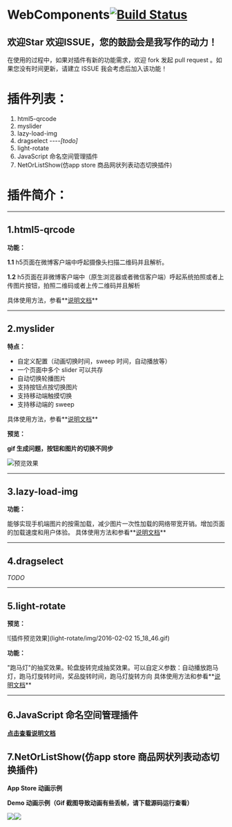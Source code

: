 # **WebComponents**[![Build Status](https://travis-ci.org/zhiqiang21/WebComponent.svg?branch=master)](https://travis-ci.org/zhiqiang21/WebComponent)

## **欢迎Star 欢迎ISSUE，您的鼓励会是我写作的动力！**
在使用的过程中，如果对插件有新的功能需求，欢迎 fork 发起 pull request 。如果您没有时间更新，请建立 ISSUE 我会考虑后加入该功能！



# **插件列表：**

1. html5-qrcode
2. myslider
3. lazy-load-img
4. dragselect ----_[todo]_
5. light-rotate
6. JavaScript 命名空间管理插件
7. NetOrListShow(仿app store 商品网状列表动态切换插件)

# **插件简介：**

--------------------------------------------------------------------------------

## **1.html5-qrcode**

**功能：**

**1.1** h5页面在微博客户端中呼起摄像头扫描二维码并且解析。

**1.2** h5页面在非微博客户端中（原生浏览器或者微信客户端）呼起系统拍照或者上传图片按钮，拍照二维码或者上传二维码并且解析

具体使用方法，参看**[说明文档](https://github.com/zhiqiang21/WebComponent/tree/master/html5-Qrcode/README.md)**

--------------------------------------------------------------------------------

## **2.myslider**

**特点：**

- 自定义配置（动画切换时间，sweep 时间，自动播放等）
- 一个页面中多个 slider 可以共存
- 自动切换轮播图片
- 支持按钮点按切换图片
- 支持移动端触摸切换
- 支持移动端的 sweep

具体使用方法，参看**[说明文档](https://github.com/zhiqiang21/WebComponent/blob/master/MySlider/README.md)**

**预览：**

**gif 生成问题，按钮和图片的切换不同步**

![预览效果](http://ww1.sinaimg.cn/large/698e22a9jw1f2cdnw4jgyg20pl0es7wh.gif)

--------------------------------------------------------------------------------

## **3.lazy-load-img**

**功能：**

能够实现手机端图片的按需加载，减少图片一次性加载的网络带宽开销。增加页面的加载速度和用户体验。 具体使用方法和参看**[说明文档](https://github.com/zhiqiang21/WebComponent/tree/master/lazy-load-img)**

--------------------------------------------------------------------------------

## **4.dragselect**

_TODO_

--------------------------------------------------------------------------------

## **5.light-rotate**

**预览：**

![插件预览效果](light-rotate/img/2016-02-02 15_18_46.gif)

**功能：**

"跑马灯"的抽奖效果。轮盘旋转完成抽奖效果。可以自定义参数：自动播放跑马灯，跑马灯旋转时间，奖品旋转时间，跑马灯旋转方向 具体使用方法和参看**[说明文档](https://github.com/zhiqiang21/WebComponent/tree/master/light-rotate/README.md)**

--------------------------------------------------------------------------------

## **6.JavaScript 命名空间管理插件**

**[点击查看说明文档](https://github.com/zhiqiang21/WebComponent/tree/master/JsNameSpaceManage/README.md)**

## **7.NetOrListShow(仿app store 商品网状列表动态切换插件)**

**App Store 动画示例**

**Demo 动画示例（Gif 截图导致动画有些丢帧，请下载源码运行查看）**

![](http://ww1.sinaimg.cn/large/698e22a9jw1f4ei3lryb0g20bp0gz4qp.gif)![](http://ww2.sinaimg.cn/large/698e22a9gw1f3zgw584l9g20df0joq4p.gif)
